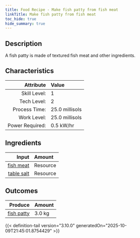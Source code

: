 ```yaml
---
title: Food Recipe - Make fish patty from fish meat
linkTitle: Make fish patty from fish meat
toc_hide: true
hide_summary: true
---
```

<!-- This is generated by the MarsSim HelpGenertor, do not edit. -->

## Description
A fish patty is made of&#10;&#9;&#9;&#9;textured fish meat and other ingredients. 

## Characteristics

| Attribute      | Value |
|--------:|:------|
|Skill Level:|1|
|Tech Level:|2|
|Process Time:|25.0 millisols|
|Work Level:|25.0 millisols|
|Power Required:|0.5 kW/hr|

## Ingredients

| Input      | Amount |
|--------:|:------|
|[fish meat](/docs/definitions/resource/fish-meat)|Resource|3.0 kg|
|[table salt](/docs/definitions/resource/table-salt)|Resource|0.01 kg|

## Outcomes


| Produce      | Amount |
|--------:|:------|
|[fish patty](/docs/definitions/resource/fish-patty)|3.0 kg|



{{< definition-tail version="3.10.0" generatedOn="2025-10-09T21:45:01.8754429" >}}



